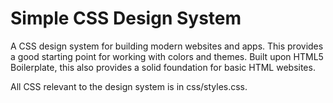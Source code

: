 # Simple CSS Design System

 A CSS design system for building modern websites and apps. This provides a good starting point for working with colors and themes. Built upon HTML5 Boilerplate, this also provides a solid foundation for basic HTML websites.

 All CSS relevant to the design system is in css/styles.css.

